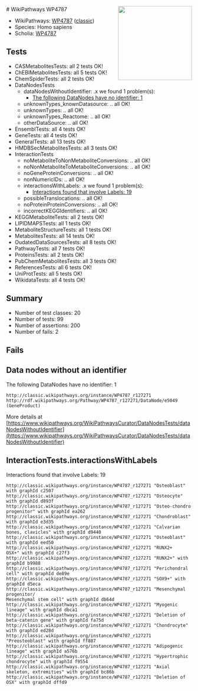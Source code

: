 <img style="float: right; width: 200px" src="https://upload.wikimedia.org/wikipedia/commons/thumb/8/83/Wplogo_with_text_500.png/640px-Wplogo_with_text_500.png" />
# WikiPathways WP4787

* WikiPathways: [WP4787](https://wikipathways.org/pathways/WP4787) ([classic](https://classic.wikipathways.org/instance/WP4787))
* Species: Homo sapiens
* Scholia: [WP4787](https://scholia.toolforge.org/wikipathways/WP4787)
## Tests
* CASMetabolitesTests: all 2 tests OK!
* ChEBIMetabolitesTests: all 5 tests OK!
* ChemSpiderTests: all 2 tests OK!
* DataNodesTests
    * dataNodesWithoutIdentifier: .x we found 1 problem(s):
        * [The following DataNodes have no identifier: 1](#d2d32fa0)
    * unknownTypes_knownDatasource: .. all OK!
    * unknownTypes: .. all OK!
    * unknownTypes_Reactome: .. all OK!
    * otherDataSource: .. all OK!
* EnsemblTests: all 4 tests OK!
* GeneTests: all 4 tests OK!
* GeneralTests: all 13 tests OK!
* HMDBSecMetabolitesTests: all 3 tests OK!
* InteractionTests
    * noMetaboliteToNonMetaboliteConversions: .. all OK!
    * noNonMetaboliteToMetaboliteConversions: .. all OK!
    * noGeneProteinConversions: .. all OK!
    * nonNumericIDs: .. all OK!
    * interactionsWithLabels: .x we found 1 problem(s):
        * [Interactions found that involve Labels: 19](#fe97a8c1)
    * possibleTranslocations: .. all OK!
    * noProteinProteinConversions: .. all OK!
    * incorrectKEGGIdentifiers: .. all OK!
* KEGGMetaboliteTests: all 2 tests OK!
* LIPIDMAPSTests: all 1 tests OK!
* MetaboliteStructureTests: all 1 tests OK!
* MetabolitesTests: all 14 tests OK!
* OudatedDataSourcesTests: all 8 tests OK!
* PathwayTests: all 7 tests OK!
* ProteinsTests: all 2 tests OK!
* PubChemMetabolitesTests: all 3 tests OK!
* ReferencesTests: all 6 tests OK!
* UniProtTests: all 5 tests OK!
* WikidataTests: all 4 tests OK!


## Summary

* Number of test classes: 20
* Number of tests: 99
* Number of assertions: 200
* Number of fails: 2

## Fails

<a name="d2d32fa0" />

## Data nodes without an identifier

The following DataNodes have no identifier: 1
```
http://classic.wikipathways.org/instance/WP4787_r127271 http://rdf.wikipathways.org/Pathway/WP4787_r127271/DataNode/e5049 (GeneProduct)
```

More details at [https://www.wikipathways.org/WikiPathwaysCurator/DataNodesTests/dataNodesWithoutIdentifier](https://www.wikipathways.org/WikiPathwaysCurator/DataNodesTests/dataNodesWithoutIdentifier)

<a name="fe97a8c1" />

## InteractionTests.interactionsWithLabels

Interactions found that involve Labels: 19
```
http://classic.wikipathways.org/instance/WP4787_r127271 "Osteoblast" with graphId c2507
http://classic.wikipathways.org/instance/WP4787_r127271 "Osteocyte" with graphId d893f
http://classic.wikipathways.org/instance/WP4787_r127271 "Osteo-chondro progenitor" with graphId ea262
http://classic.wikipathways.org/instance/WP4787_r127271 "Chondroblast" with graphId e3d35
http://classic.wikipathways.org/instance/WP4787_r127271 "Calvarian bones, clavicles" with graphId d9440
http://classic.wikipathways.org/instance/WP4787_r127271 "Osteoblast" with graphId eed50
http://classic.wikipathways.org/instance/WP4787_r127271 "RUNX2+
OSX+" with graphId c27f3
http://classic.wikipathways.org/instance/WP4787_r127271 "RUNX2+" with graphId b9988
http://classic.wikipathways.org/instance/WP4787_r127271 "Perichondral cell" with graphId de89e
http://classic.wikipathways.org/instance/WP4787_r127271 "SOX9+" with graphId d5eca
http://classic.wikipathways.org/instance/WP4787_r127271 "Mesenchymal progenitor/
Mesenchymal stem cell" with graphId db64d
http://classic.wikipathways.org/instance/WP4787_r127271 "Myogenic lineage" with graphId dbca1
http://classic.wikipathways.org/instance/WP4787_r127271 "Deletion of beta-catenin gene" with graphId fa75d
http://classic.wikipathways.org/instance/WP4787_r127271 "Chondrocyte" with graphId ed28d
http://classic.wikipathways.org/instance/WP4787_r127271 "Preosteoblast" with graphId ff887
http://classic.wikipathways.org/instance/WP4787_r127271 "Adipogenic lineage" with graphId a576b
http://classic.wikipathways.org/instance/WP4787_r127271 "Hypertrophic chondrocyte" with graphId f9554
http://classic.wikipathways.org/instance/WP4787_r127271 "Axial skeleton, extremities" with graphId bc86b
http://classic.wikipathways.org/instance/WP4787_r127271 "Deletion of OSX" with graphId dffd9
```

